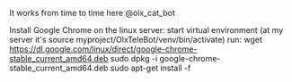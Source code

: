 It works from time to time here @olx_cat_bot

Install Google Chrome on the linux server:
start virtual environment (at my server it's  source myproject/OlxTeleBot/venv/bin/activate)
run:
wget https://dl.google.com/linux/direct/google-chrome-stable_current_amd64.deb
sudo dpkg -i google-chrome-stable_current_amd64.deb
sudo apt-get install -f